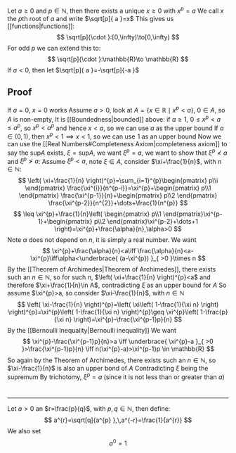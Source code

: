 Let $a\geq 0$ and $p \in\mathbb{N}$, then there exists a unique $x\geq 0$ with $x^{p}=a$
We call $x$ the $p$th root of $a$ and write $\sqrt[p]{ a }=x$
This gives us [[functions|functions]]:
$$
\sqrt[p]{\cdot  }:[0,\infty)\to[0,\infty)
$$
For odd $p$ we can extend this to:
$$
\sqrt[p]{\cdot  }:\mathbb{R}\to \mathbb{R}
$$
If $a<0$, then let $\sqrt[p]{ a }=-\sqrt[p]{-a  }$
## Proof
If $a=0$, $x=0$ works
Assume $a>0$, look at $A=\{ x\in\mathbb{R}\mid x^{p}<a \}$, $0\in A$, so $A$ is non-empty, 
It is [[Boundedness|bounded]] above: if $a\geq 1$, $0\leq x^p<a\leq a^{p}$, so $x^{p}<a^{p}$ and hence $x<a$, so we can use $a$ as the upper bound
If $a\in(0,1)$, then $x^{p}<1\implies x<1$, so we can use $\hspace{0pt}1$ as an upper bound
Now we can use the [[Real Numbers#Completeness Axiom|completeness axiom]] to say the $\text{sup}A$ exists, $\xi=\text{sup}A$, we want $\xi^{p}=a$, we want to show that $\xi^{p}\not<a$ and $\xi^{p}\not>a$:
Assume $\xi^{p}<a$, note $\xi \in A$, consider $\xi+\frac{1}{n}$, with $n\in\mathbb{N}$:
$$
\left( \xi+\frac{1}{n} \right)^{p}=\sum_{i=1}^{p}\begin{pmatrix}
p\\i
\end{pmatrix} \frac{\xi^{i}}{n^{p-i}}=\xi^{p}+\begin{pmatrix}
p\\1
\end{pmatrix} \frac{\xi^{p-1}}{n}+\begin{pmatrix}
p\\2
\end{pmatrix} \frac{\xi^{p-2}}{n^{2}}+\dots+\frac{1}{n^{p}}
$$
$$
\leq \xi^{p}+\frac{1}{n}\left( \begin{pmatrix}
p\\1
\end{pmatrix}\xi^{p-1}+\begin{pmatrix}
p\\2
\end{pmatrix}\xi^{p-2}+\dots+1 \right)=\xi^{p}+\frac{\alpha}{n},\alpha>0
$$
Note $\alpha$ does not depend on $n$, it is simply a real number. We want
$$
\xi^{p}+\frac{\alpha}{n}<a\iff \frac{\alpha}{n}<a-\xi^{p}\iff\alpha<\underbrace{ (a-\xi^{p}) }_{ >0 }\times n
$$
By the [[Theorem of Archimedes|Theorem of Archimedes]], there exists such an $n\in\mathbb{N}$, so for such $n$, $\left( \xi+\frac{1}{n} \right)^{p}<a$ and therefore $\xi+\frac{1}{n}\in A$, contradicting $\xi$ as an upper bound for $A$
So assume $\xi^{p}>a, so consider $\xi-\frac{1}{n}$, with $n\in\mathbb{N}$
$$
\left( \xi-\frac{1}{n} \right)^{p}=\left( \xi\left( 1-\frac{1}{\xi n} \right) \right)^{p}=\xi^{p}\left( 1-\frac{1}{\xi n} \right)^{p}\geq \xi^{p}\left( 1-\frac{p}{\xi n} \right)=\xi^{p}-\frac{\xi^{p-1}p}{n}
$$
By the [[Bernoulli Inequality|Bernoulli inequality]] 
We want 
$$
\xi^{p}-\frac{\xi^{p-1}p}{n}>a \iff \underbrace{ \xi^{p}-a }_{ >0 }>\frac{\xi^{p-1}p}{n} \iff n(\xi^{p}-a)>\xi^{p-1}p \in \mathbb{R}
$$
So again by the Theorem of Archimedes, there exists such an $n\in\mathbb{N}$, so $\xi-\frac{1}{n}$ is also an upper bond of $A$
Contradicting $\xi$ being the supremum
By trichotomy, $\xi^{p}=a$ (since it is not less than or greater than $a$)
# 
___
Let $a>0$ an $r=\frac{p}{q}$, with $p,q\in\mathbb{N}$, then define:
$$
a^{r}=\sqrt[q]{a^{p}  },\,a^{-r}=\frac{1}{a^{r}}
$$
We also set
$$
a^{0}=1
$$



 